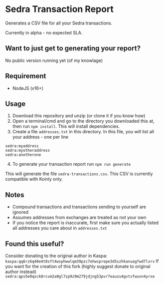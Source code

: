 # Sedra Transaction Report

Generates a CSV file for all your Sedra transactions.

Currently in alpha - no expected SLA.

## Want to just get to generating your report?

No public version running yet (of my knowlage)

## Requirement

- NodeJS (v16+)

## Usage

1. Download this repository and unzip (or clone it if you know how)
2. Open a terminal/cmd and go to the directory you downloaded this at, then run `npm install`. This will install dependencies.
3. Create a file `addresses.txt` in this directory. In this file, you will list all your address - one per line
```
sedra:myaddress
sedra:myotheraddress
sedra:anotherone
```
4. To generate your transaction report run `npm run generate`

This will generate the file `sedra-transactions.csv`. This CSV is currently compatible with Koinly only.

## Notes
- Compound transactions and transactions sending to yourself are ignored
- Assumes addresses from exchanges are treated as not your own
- If you notice the report is inaccurate, first make sure you actually listed all addresses you care about in `addresses.txt`

## Found this useful?

Consider donating to the original author in Kaspa: `kaspa:qq6rz6q40e4t8sft4wsphwwlqm39pzc7ehwsprepe3d5szhkanuagfwd7lxrv`
If you want for the creation of this fork (highly suggest donate to original author instead) `sedra:qps5e0qsck8rcvm2a0gl7zp9z9m279jdjng53pvr7eauzu4gvtsfwuxn4yrxe`

